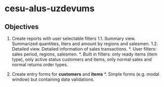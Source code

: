 # cesu-alus-uzdevums

## Objectives
1. Create reports with user selectable filters
1.1. Summary view. Summarized quantities, liters and amount by regions and salesmen.
1.2. Detailed view. Detailed information of sales transactions.
*. User filters: sales period, regions, salesmen.
*. Built in filters: only ready items (item type), only active status customers and items, only normal sales and normal returns order types.

2. Create entry forms for **customers** and **items**
*. Simple forms (e.g. modal window) but containing data validations.